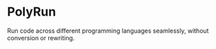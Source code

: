# PolyRun
Run code across different programming languages seamlessly, without conversion or rewriting.
